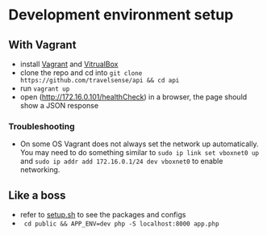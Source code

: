 # Development environment setup
## With Vagrant
* install [Vagrant](https://www.vagrantup.com/) and [VitrualBox](https://www.virtualbox.org)
* clone the repo and cd into ```git clone https://github.com/travelsense/api && cd api```
* run ```vagrant up```
* open (http://172.16.0.101/healthCheck) in a browser, the page should show a JSON response
### Troubleshooting
* On some OS Vagrant does not always set the network up automatically. You may need to do something similar to `sudo ip link set vboxnet0 up` and `sudo ip addr add 172.16.0.1/24 dev vboxnet0` to enable networking.


## Like a boss 
* refer to [setup.sh](provision/setup.sh) to see the packages and configs
* ``` cd public && APP_ENV=dev php -S localhost:8000 app.php```
